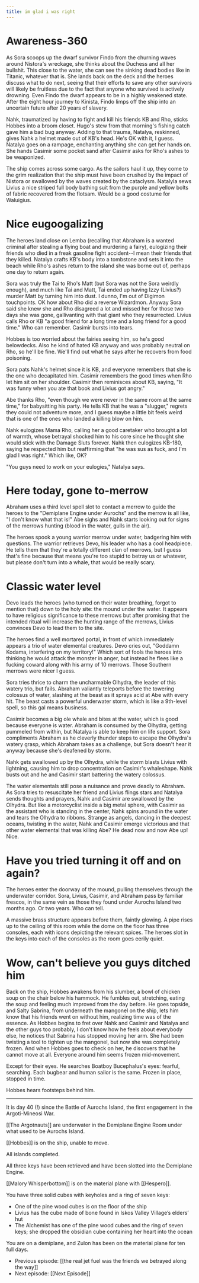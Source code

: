 ```yaml
---
title: im glad i was right
---
```


# Awareness-360

As Sora scoops up the dwarf survivor Findo from the churning waves around Nistora's wreckage, she thinks about the Duchess and all her bullshit. This close to the water, she can see the sinking dead bodies like in Titanic, whatever that is. She lands back on the deck and the heroes discuss what to do next, seeing that their efforts to save any other survivors will likely be fruitless due to the fact that anyone who survived is actively drowning. Even Findo the dwarf appears to be in a highly weakened state. After the eight hour journey to Kinista, Findo limps off the ship into an uncertain future after 20 years of slavery. 

Nahk, traumatized by having to fight and kill his friends KB and Rho, sticks Hobbes into a broom closet. Hugo's stew from that morning's fishing catch gave him a bad bug anyway. Adding to that trauma, Natalya, reskinned, gives Nahk a helmet made out of KB's head. He's OK with it, I guess. Natalya goes on a rampage, enchanting anything she can get her hands on. She hands Casimir some pocket sand after Casimir asks for Rho's ashes to be weaponized. 

The ship comes across some cargo. As the sailors haul it up, they come to the grim realization that the ship must have been crushed by the impact of Nistora or swallowed by the waves created by the cataclysm. Natalyla sews Livius a nice striped full body bathing suit from the purple and yellow bolts of fabric recovered from the flotsam. Would be a good costume for Waluigius. 

# Nice eugoogalizing

The heroes land close on Lemba (recalling that Abraham is a wanted criminal after stealing a flying boat and murdering a fairy), eulogizing their friends who died in a freak gasoline fight accident--I mean their friends that they killed. Natalya crafts KB's body into a tombstone and sets it into the beach while Rho's ashes return to the island she was borne out of, perhaps one day to return again. 

Sora was truly the Tai to Rho's Matt (but Sora was not the Sora weirdly enough), and much like Tai and Matt, Tai ended up having Izzy (Livius?) murder Matt by turning him into dust. I dunno, I'm out of Digimon touchpoints. OK how about Rho did a reverse Wizardmon. Anyway Sora said she knew she and Rho disagreed a lot and missed her for those two days she was gone, gallivanting with that giant who they resurrected. Livius calls Rho or KB "a good friend for a long time and a long friend for a good time." Who can remember. Casimir bursts into tears.

Hobbes is too worried about the fairies seeing him, so he's good belowdecks. Also he kind of hated KB anyway and was probably neutral on Rho, so he'll be fine. We'll find out what he says after he recovers from food poisoning.

Sora pats Nahk's helmet since it is KB, and everyone remembers that she is the one who decapitated him. Casimir remembers the good times when Rho let him sit on her shoulder. Casimir then reminisces about KB, saying, "It was funny when you ate that book and Livius got angry."

Abe thanks Rho, "even though we were never in the same room at the same time," for babysitting his party. He tells KB that he was a "slugger," regrets they could not adventure more, and I guess maybe a little bit feels weird that is one of the ones who landed a killing blow on him. 

Nahk eulogizes Mama Rho, calling her a good caretaker who brought a lot of warmth, whose betrayal shocked him to his core since he thought she would stick with the Damage Sluts forever. Nahk then eulogizes KB-180, saying he respected him but reaffirming that "he was sus as fuck, and I'm glad I was right." Which like, OK?

"You guys need to work on your eulogies," Natalya says. 

# Here today, gone to-merrow

Abraham uses a third level spell slot to contact a merrow to guide the heroes to the "Demiplane Engine under Aurochs" and the merrow is all like, "I don't know what that is!" Abe sighs and Nahk starts looking out for signs of the merrows hunting (blood in the water, gulls in the air).

The heroes spook a young warrior merrow under water, badgering him with questions. The warrior retrieves Devo, his leader who has a cool headpiece. He tells them that they're a totally different clan of merrows, but I guess that's fine because that means you're too stupid to betray us or whatever, but please don't turn into a whale, that would be really scary. 

# Classic water level

Devo leads the heroes (who turned on their water breathing, forgot to mention that) down to the holy site: the mound under the water. It appears to have religious significance to these merrows but after promising that the intended ritual will increase the hunting range of the merrows, Livius convinces Devo to lead them to the site.

The heroes find a well mortared portal, in front of which immediately appears a trio of water elemental creatures. Devo cries out, "Goddamn Kodama, interfering on my territory!" Which sort of fools the heroes into thinking he would attack the monster in anger, but instead he flees like a fucking coward along with his army of 10 merrows. Those Southern merrows were nicer I guess. 

Sora tries thrice to charm the uncharmable Olhydra, the leader of this watery trio, but fails. Abraham valiantly teleports before the towering colossus of water, slashing at the beast as it sprays acid at Abe with every hit. The beast casts a powerful underwater storm, which is like a 9th-level spell, so this gal means business. 

Casimir becomes a big ole whale and bites at the water, which is good because everyone is water. Abraham is consumed by the Olhydra, getting pummeled from within, but Natalya is able to keep him on life support. Sora compliments Abraham as he cleverly thunder steps to escape the Olhydra's watery grasp, which Abraham takes as a challenge, but Sora doesn't hear it anyway because she's deafened by storm.

Nahk gets swallowed up by the Olhydra, while the storm blasts Livius with lightning, causing him to drop concentration on Casimir's whaleshape. Nahk busts out and he and Casimir start battering the watery colossus. 

The water elementals still pose a nuisance and prove deadly to Abraham. As Sora tries to resuscitate her friend and Livius flings stars and Natalya sends thoughts and prayers, Nahk and Casimir are swallowed by the Olhydra. But like a motorcyclist inside a big metal sphere, with Casimir as the assistant who is standing in the center, Nahk spins around in the water and tears the Olhydra to ribbons. Strange as angels, dancing in the deepest oceans, twisting in the water, Nahk and Casimir emerge victorious and that other water elemental that was killing Abe? He dead now and now Abe up! Nice.

# Have you tried turning it off and on again?

The heroes enter the doorway of the mound, pulling themselves through the underwater corridor. Sora, Livius, Casimir, and Abraham pass by familiar frescos, in the same vein as those they found under Aurochs Island two months ago. Or two years. Who can tell. 

A massive brass structure appears before them, faintly glowing. A pipe rises up to the ceiling of this room while the dome on the floor has three consoles, each with icons depicting the relevant spices. The heroes slot in the keys into each of the consoles as the room goes eerily quiet.

# Wow, can't believe you guys ditched him

Back on the ship, Hobbes awakens from his slumber, a bowl of chicken soup on the chair below his hammock. He fumbles out, stretching, eating the soup and feeling much improved from the day before. He goes topside, and Salty Sabrina, from underneath the mangonel on the ship, lets him know that his friends went on without him, realizing time was of the essence. As Hobbes begins to fret over Nahk and Casimir and Natalya and the other guys too probably, I don't know how he feels about everybody else, he notices that Sabrina has stopped moving her arm. She had been twisting a tool to tighten up the mangonel, but now she was completely frozen. And when Hobbes goes to check on her, he discovers that he cannot move at all. Everyone around him seems frozen mid-movement. 

Except for their eyes. He searches Boatboy Bucephalus's eyes: fearful, searching. Each bugbear and human sailor is the same. Frozen in place, stopped in time. 

Hobbes hears footsteps behind him. 

---
It is day 40 (!) since the Battle of Aurochs Island, the first engagement in the Argoti-Mineosi War.

[[The Argotnauts]] are underwater in the Demiplane Engine Room under what used to be Aurochs Island.

[[Hobbes]] is on the ship, unable to move.

All islands completed.

All three keys have been retrieved and have been slotted into the Demiplane Engine.

[[Malory Whisperbottom]] is on the material plane with [[Hespero]].

You have three solid cubes with keyholes and a ring of seven keys:

-   One of the pine wood cubes is on the floor of the ship
-   Livius has the cube made of bone found in Iskos Valley Village’s elders’ hut
-   The Alchemist has one of the pine wood cubes and the ring of seven keys; she dropped the obsidian cube containing her heart into the ocean

You are on a demiplane, and Zulon has been on the material plane for ten full days.

- Previous episode: [[the real jet fuel was the friends we betrayed along the way]]
- Next episode: [[Next Episode]]